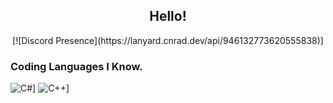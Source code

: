 <div align="center">
<h2>Hello!</h2>
[![Discord Presence](https://lanyard.cnrad.dev/api/946132773620555838)]
</div>

### Coding Languages I Know.

![C#](https://img.shields.io/badge/CSharp-pink?logo=CSharp)]
![C++](https://img.shields.io/badge/CPP-purple?logo=CPlusPlus)]
